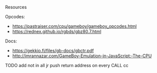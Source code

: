 Resources

Opcodes:
* https://pastraiser.com/cpu/gameboy/gameboy_opcodes.html
* https://rednex.github.io/rgbds/gbz80.7.html

Docs:
* https://gekkio.fi/files/gb-docs/gbctr.pdf
* http://imrannazar.com/GameBoy-Emulation-in-JavaScript:-The-CPU




TODO
add not in all jr
push return address on every CALL cc
